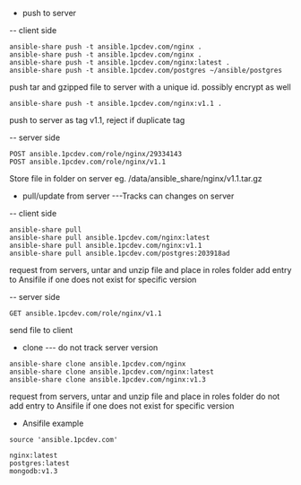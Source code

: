 - push to server

-- client side
```
ansible-share push -t ansible.1pcdev.com/nginx .
ansible-share push -t ansible.1pcdev.com/nginx .
ansible-share push -t ansible.1pcdev.com/nginx:latest .
ansible-share push -t ansible.1pcdev.com/postgres ~/ansible/postgres
```
push tar and gzipped file to server with a unique id. possibly encrypt as well

```
ansible-share push -t ansible.1pcdev.com/nginx:v1.1 .
```
push to server as tag v1.1, reject if duplicate tag

-- server side
```
POST ansible.1pcdev.com/role/nginx/29334143
POST ansible.1pcdev.com/role/nginx/v1.1
```
Store file in folder on server eg. /data/ansible_share/nginx/v1.1.tar.gz


- pull/update from server
---Tracks can changes on server

-- client side
```
ansible-share pull
ansible-share pull ansible.1pcdev.com/nginx:latest
ansible-share pull ansible.1pcdev.com/nginx:v1.1
ansible-share pull ansible.1pcdev.com/postgres:203918ad
```
request from servers, untar and unzip file and place in roles folder
add entry to Ansifile if one does not exist for specific version

-- server side
```
GET ansible.1pcdev.com/role/nginx/v1.1
```
send file to client

- clone
--- do not track server version
```
ansible-share clone ansible.1pcdev.com/nginx
ansible-share clone ansible.1pcdev.com/nginx:latest
ansible-share clone ansible.1pcdev.com/nginx:v1.3
```
request from servers, untar and unzip file and place in roles folder
do not add entry to Ansifile if one does not exist for specific version

- Ansifile example
```
source 'ansible.1pcdev.com'

nginx:latest
postgres:latest
mongodb:v1.3
```





